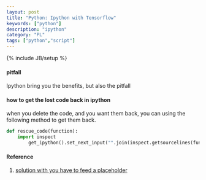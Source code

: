 ```yaml
---
layout: post
title: "Python: Ipython with Tensorflow"
keywords: ["python"]
description: "ipython"
category: "PL"
tags: ["python","script"]
---
```

{% include JB/setup %}


#### pitfall
Ipython bring you the benefits, but also the pitfall


#### how to get the lost code back in ipython 

when you delete the code, and you want them back, you can using the following
method to get them back.

```python
def rescue_code(function):
    import inspect
        get_ipython().set_next_input("".join(inspect.getsourcelines(function)[0]))
```


#### Reference
1. [solution with you have to feed a placeholder](https://stackoverflow.com/questions/35114376/error-when-computing-summaries-in-tensorflow)
